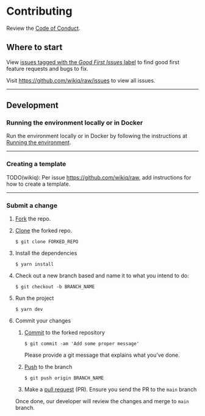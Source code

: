 # Contributing

Review the [Code of Conduct](CODE_OF_CONDUCT.md).

## Where to start

View [issues tagged with the _Good First Issues_ label](https://github.com/wikiq/raw/labels) to find good first feature requests and bugs to fix.

Visit https://github.com/wikiq/raw/issues to view all issues.

---

## Development

### Running the environment locally or in Docker

Run the environment locally or in Docker by following the instructions at [Running the environment](RUN_ENVIRONMENT.MD).

---

### Creating a template

TODO(wikiq): Per issue https://github.com/wikiq/raw, add instructions for how to create a template.

---

### Submit a change

1. [Fork](https://docs.github.com/en/get-started/quickstart/fork-a-repo) the repo.
1. [Clone](https://docs.github.com/en/get-started/quickstart/fork-a-repo) the forked repo.
   ```
   $ git clone FORKED_REPO
   ```
1. Install the dependencies
   ```
   $ yarn install
   ```
1. Check out a new branch based and name it to what you intend to do:
   ```
   $ git checkout -b BRANCH_NAME
   ```
1. Run the project
   ```
   $ yarn dev
   ```
1. Commit your changes

   1. [Commit](https://github.com/git-guides/git-commit) to the forked repository

      ```
      $ git commit -am 'Add some proper message'
      ```

      Please provide a git message that explains what you've done.

   1. [Push](https://github.com/git-guides/git-push) to the branch
      ```
      $ git push origin BRANCH_NAME
      ```
   1. Make a [pull request](https://github.com/git-guides/git-pull) (PR). Ensure you send the PR to the `main` branch

   Once done, our developer will review the changes and merge to `main` branch.
